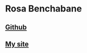 # Rosa Benchabane

## [Github](https://github.com/RosaBen/RBportfolio)
## [My site](https://rosaben.github.io/RBportfolio/)